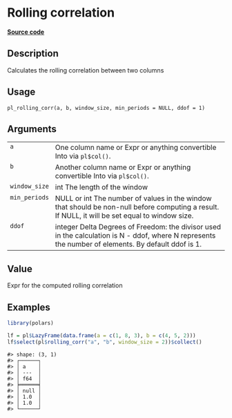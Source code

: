 

# Rolling correlation

[**Source code**](https://github.com/pola-rs/r-polars/tree/main/R/functions__lazy.R#L771)

## Description

Calculates the rolling correlation between two columns

## Usage

<pre><code class='language-R'>pl_rolling_corr(a, b, window_size, min_periods = NULL, ddof = 1)
</code></pre>

## Arguments

<table>
<tr>
<td style="white-space: nowrap; font-family: monospace; vertical-align: top">
<code id="a">a</code>
</td>
<td>
One column name or Expr or anything convertible Into<Expr> via
<code>pl$col()</code>.
</td>
</tr>
<tr>
<td style="white-space: nowrap; font-family: monospace; vertical-align: top">
<code id="b">b</code>
</td>
<td>
Another column name or Expr or anything convertible Into<Expr> via
<code>pl$col()</code>.
</td>
</tr>
<tr>
<td style="white-space: nowrap; font-family: monospace; vertical-align: top">
<code id="window_size">window_size</code>
</td>
<td>
int The length of the window
</td>
</tr>
<tr>
<td style="white-space: nowrap; font-family: monospace; vertical-align: top">
<code id="min_periods">min_periods</code>
</td>
<td>
NULL or int The number of values in the window that should be non-null
before computing a result. If NULL, it will be set equal to window size.
</td>
</tr>
<tr>
<td style="white-space: nowrap; font-family: monospace; vertical-align: top">
<code id="ddof">ddof</code>
</td>
<td>
integer Delta Degrees of Freedom: the divisor used in the calculation is
N - ddof, where N represents the number of elements. By default ddof is
1.
</td>
</tr>
</table>

## Value

Expr for the computed rolling correlation

## Examples

``` r
library(polars)

lf = pl$LazyFrame(data.frame(a = c(1, 8, 3), b = c(4, 5, 2)))
lf$select(pl$rolling_corr("a", "b", window_size = 2))$collect()
```

    #> shape: (3, 1)
    #> ┌──────┐
    #> │ a    │
    #> │ ---  │
    #> │ f64  │
    #> ╞══════╡
    #> │ null │
    #> │ 1.0  │
    #> │ 1.0  │
    #> └──────┘
